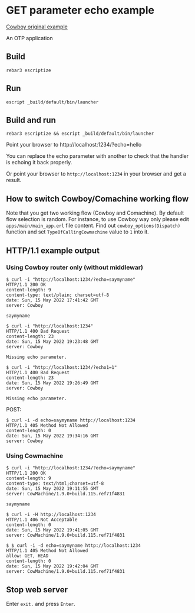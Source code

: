 # GET parameter echo example


[Cowboy original example](https://github.com/ninenines/cowboy/tree/master/examples/echo_get)

An OTP application

## Build

`rebar3 escriptize`

## Run

`escript _build/default/bin/launcher`
	
## Build and run

`rebar3 escriptize && escript _build/default/bin/launcher`	

	
Point your browser to http://localhost:1234/?echo=hello

You can replace the echo parameter with another to check that the handler is echoing it back properly.

Or point your browser to `http://localhost:1234` in your browser and get a result.

## How to switch Cowboy/Comachine working flow

Note that you get two working flow (Cowboy and Comachine). By default flow selection is random. 
For instance, to use Cowboy way only please edit `apps/main/main_app.erl` file content. 
Find out `cowboy_options(Dispatch)` function and set `TypeOfCallingCowmachine` value to `1` into it.


## HTTP/1.1 example output

### Using Cowboy router only (without middlewar)

```
$ curl -i "http://localhost:1234/?echo=saymyname"
HTTP/1.1 200 OK
content-length: 9
content-type: text/plain; charset=utf-8
date: Sun, 15 May 2022 17:41:42 GMT
server: Cowboy

saymyname

```

```
$ curl -i "http://localhost:1234"
HTTP/1.1 400 Bad Request
content-length: 23
date: Sun, 15 May 2022 19:23:48 GMT
server: Cowboy

Missing echo parameter.

```

```
$ curl -i "http://localhost:1234/?echo1=1"
HTTP/1.1 400 Bad Request
content-length: 23
date: Sun, 15 May 2022 19:26:49 GMT
server: Cowboy

Missing echo parameter.

```

POST:

```
$ curl -i -d echo=saymyname http://localhost:1234
HTTP/1.1 405 Method Not Allowed
content-length: 0
date: Sun, 15 May 2022 19:34:16 GMT
server: Cowboy
```

### Using Cowmachine

```
$ curl -i "http://localhost:1234/?echo=saymyname"
HTTP/1.1 200 OK
content-length: 9
content-type: text/html;charset=utf-8
date: Sun, 15 May 2022 19:11:55 GMT
server: CowMachine/1.9.0+build.115.ref71f4831

saymyname

```

```
$ curl -i -H http://localhost:1234
HTTP/1.1 406 Not Acceptable
content-length: 0
date: Sun, 15 May 2022 19:41:05 GMT
server: CowMachine/1.9.0+build.115.ref71f4831

```

```
$ $ curl -i -d echo=saymyname http://localhost:1234
HTTP/1.1 405 Method Not Allowed
allow: GET, HEAD
content-length: 0
date: Sun, 15 May 2022 19:42:04 GMT
server: CowMachine/1.9.0+build.115.ref71f4831
```

## Stop web server

Enter `exit.` and press `Enter`.
